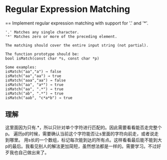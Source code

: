 # Regular Expression Matching
==
Implement regular expression matching with support for '.' and '*'.
```
'.' Matches any single character.
'*' Matches zero or more of the preceding element.

The matching should cover the entire input string (not partial).

The function prototype should be:
bool isMatch(const char *s, const char *p)

Some examples:
isMatch("aa","a") → false
isMatch("aa","aa") → true
isMatch("aaa","aa") → false
isMatch("aa", "a*") → true
isMatch("aa", ".*") → true
isMatch("ab", ".*") → true
isMatch("aab", "c*a*b") → true
```
## 理解
这里面因为只有.*，所以只针对单个字符进行匹配的。因此需要看看能否走完整个p。
遍历p的时候，需要确认当前这个字符能否让s里面的字符向前走，或者说走到哪里。
用s长的一个数组，标记每次能到达的所有点。这样看看最后能不能到大p的最后。我看见别人的解法更加简短，虽然想法都是一样的。需要学习。不过好歹我也自己做出来了。